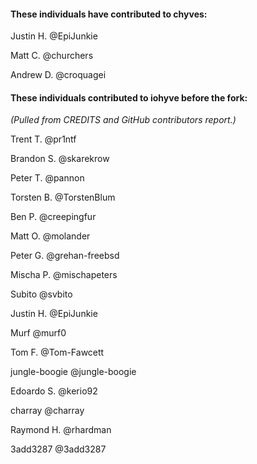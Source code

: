 #### These individuals have contributed to chyves:

Justin H. @EpiJunkie

Matt C. @churchers

Andrew D. @croquagei


#### These individuals contributed to iohyve before the fork:

_(Pulled from CREDITS and GitHub contributors report.)_

Trent T. @pr1ntf

Brandon S. @skarekrow

Peter T. @pannon

Torsten B. @TorstenBlum

Ben P. @creepingfur

Matt O. @molander

Peter G. @grehan-freebsd

Mischa P. @mischapeters

Subito @svbito

Justin H. @EpiJunkie

Murf @murf0

Tom F. @Tom-Fawcett

jungle-boogie @jungle-boogie

Edoardo S. @kerio92

charray @charray

Raymond H. @rhardman

3add3287 @3add3287
